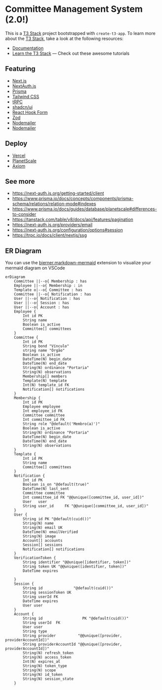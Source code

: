 # Committee Management System (2.0!)

This is a [T3 Stack](https://create.t3.gg/) project bootstrapped with `create-t3-app`.
To learn more about the [T3 Stack](https://create.t3.gg/), take a look at the following resources:

- [Documentation](https://create.t3.gg/)
- [Learn the T3 Stack](https://create.t3.gg/en/faq#what-learning-resources-are-currently-available) — Check out these awesome tutorials

## Featuring

- [Next.js](https://nextjs.org)
- [NextAuth.js](https://next-auth.js.org)
- [Prisma](https://prisma.io)
- [Tailwind CSS](https://tailwindcss.com)
- [tRPC](https://trpc.io)
- [shadcn/ui](https://ui.shadcn.com/)
- [React Hook Form](https://react-hook-form.com/)
- [Zod](https://zod.dev/)
- [Nodemailer](https://nodemailer.com/)
- [Nodemailer](https://nodemailer.com/)

## Deploy

- [Vercel](https://vercel.com/)
- [PlanetScale](https://planetscale.com/)
- [Axiom](https://axiom.co/)

## See more

- https://next-auth.js.org/getting-started/client
- https://www.prisma.io/docs/concepts/components/prisma-schema/relations/relation-mode#indexes
- https://www.prisma.io/docs/guides/database/planetscale#differences-to-consider
- https://tanstack.com/table/v8/docs/api/features/pagination
- https://next-auth.js.org/providers/email
- https://next-auth.js.org/configuration/options#session
- https://trpc.io/docs/client/nextjs/ssg

## ER Diagram

You can use the [bierner.markdown-mermaid](https://marketplace.visualstudio.com/items?itemName=bierner.markdown-mermaid) extension to visualize your mermaid diagram on VSCode

```mermaid
erDiagram
    Committee ||--o{ Membership : has
    Employee ||--o{ Membership : in
    Template o|--o{ Committee : has
    Committee ||--o{ Notification : has
    User ||--o{ Notification : has
    User ||--o{ Session : has
    User ||--o{ Account : has
    Employee {
        Int id PK
        String name
        Boolean is_active
        Committee[] committees
    }
    Committee {
        Int id PK
        String bond "Vínculo"
        string name "Órgão"
        Boolean is_active
        DateTime(N) begin_date
        DateTime(N) end_date
        String(N) ordinance "Portaria"
        String(N) observations
        Membership[] members
        Template(N) template
        Int(N) template_id FK
        Notification[] notifications
    }
    Membership {
        Int id PK
        Employee employee
        Int employee_id FK
        Committee committee
        Int committee_id FK
        String role "@default('Membro(a)')"
        Boolean is_active
        String(N) ordinance "Portaria"
        DateTime(N) begin_date
        DateTime(N) end_date
        String(N) observations
    }
    Template {
        Int id PK
        String name
        Committee[] committees
    }
    Notification {
        Int id PK
        Boolean is_on "@default(true)"
        DateTime(N) last_sent
        Committee committee
        Int committee_id FK "@@unique([committee_id, user_id])"
        User   user
        String user_id 	   FK "@@unique([committee_id, user_id])"
    }
    User {
        String id PK "@default(cuid())"
        String(N) name
        String(N) email UK
        DateTime(N) emailVerified
        String(N) image
        Account[] accounts
        Session[] sessions
        Notification[] notifications
    }
    VerificationToken {
        String identifier "@@unique([identifier, token])"
        String token UK "@@unique([identifier, token])"
        DateTime expires

    }
    Session {
        String id              "@default(cuid())"
        String sessionToken UK
        String userId FK
        DateTime expires
        User user
    }
    Account {
        String id                  PK "@default(cuid())"
        String userId  FK
        User user
        String type
        String provider          "@@unique([provider, providerAccountId])"
        String providerAccountId "@@unique([provider, providerAccountId])"
        String(N) refresh_token
        String(N) access_token
        Int(N) expires_at
        String(N) token_type
        String(N) scope
        String(N) id_token
        String(N) session_state
    }
```
